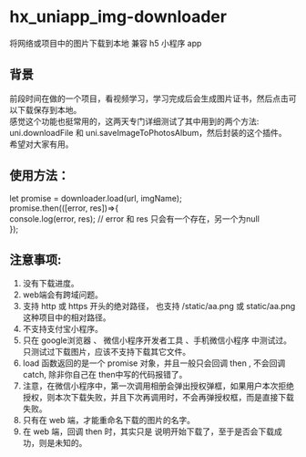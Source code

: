 # hx_uniapp_img-downloader
将网络或项目中的图片下载到本地 兼容 h5 小程序 app

  
## 背景 
前段时间在做的一个项目，看视频学习，学习完成后会生成图片证书，然后点击可以下载保存到本地。  
感觉这个功能也挺常用的，这两天专门详细测试了其中用到的两个方法: uni.downloadFile 和 uni.saveImageToPhotosAlbum，然后封装的这个插件。  
希望对大家有用。  
  
## 使用方法：
  
let promise = downloader.load(url, imgName);  
promise.then(([error, res])=>{    
    console.log(error, res);  // error 和 res 只会有一个存在，另一个为null  
});
  
## 注意事项:  
1. 没有下载进度。  
2. web端会有跨域问题。  
3. 支持 http 或 https 开头的绝对路径， 也支持 /static/aa.png 或 static/aa.png 这种项目中的相对路径。  
4. 不支持支付宝小程序。  
5. 只在 google浏览器 、 微信小程序开发者工具 、手机微信小程序 中测试过。只测试过下载图片，应该不支持下载其它文件。  
6. load 函数返回的是一个 promise 对象，并且一般只会回调 then , 不会回调 catch, 除非你自己在 then中写的代码报错了。  
7. 注意，在微信小程序中，第一次调用相册会弹出授权弹框，如果用户本次拒绝授权，则本次下载失败，并且下次再调用时，不会再弹授权框，而是直接下载失败。  
8. 只有在 web 端，才能重命名下载的图片的名字。  
9. 在 web 端，回调 then 时，其实只是 说明开始下载了，至于是否会下载成功，则是未知的。  
